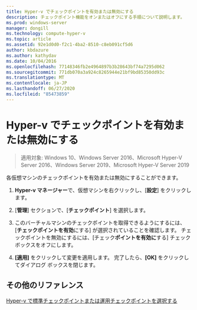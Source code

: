 ```yaml
---
title: Hyper-v でチェックポイントを有効または無効にする
description: チェックポイント機能をオンまたはオフにする手順について説明します。
ms.prod: windows-server
manager: dongill
ms.technology: compute-hyper-v
ms.topic: article
ms.assetid: 92e1d0d0-f2c1-4ba2-8510-c8eb091cf5d6
author: kbdazure
ms.author: kathydav
ms.date: 10/04/2016
ms.openlocfilehash: 77148346fb2e4964897b3b28643bf74a7295d062
ms.sourcegitcommit: 771db070a3a924c8265944e21bf9bd85350dd93c
ms.translationtype: MT
ms.contentlocale: ja-JP
ms.lasthandoff: 06/27/2020
ms.locfileid: "85473859"
---
```

# <a name="enable-or-disable-checkpoints-in-hyper-v"></a>Hyper-v でチェックポイントを有効または無効にする

>適用対象: Windows 10、Windows Server 2016、Microsoft Hyper-V Server 2016、Windows Server 2019、Microsoft Hyper-V Server 2019

各仮想マシンのチェックポイントを有効または無効にすることができます。

1.  **Hyper-v マネージャー**で、仮想マシンを右クリックし、[**設定**] をクリックします。

2.  [**管理**] セクションで、[**チェックポイント**] を選択します。

3.  このバーチャルマシンのチェックポイントを取得できるようにするには、[**チェックポイントを有効**にする] が選択されていることを確認します。 チェックポイントを無効にするには、[チェック**ポイントを有効に**する] チェックボックスをオフにします。

4.  **[適用]** をクリックして変更を適用します。 完了したら、**[OK]** をクリックしてダイアログ ボックスを閉じます。

## <a name="additional-references"></a>その他のリファレンス

[Hyper-v で標準チェックポイントまたは運用チェックポイントを選択する](Choose-between-standard-or-production-checkpoints-in-Hyper-V.md)



